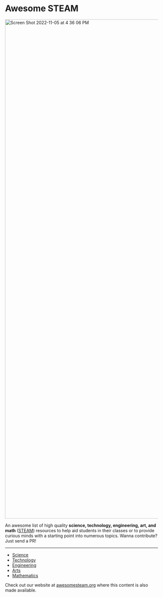 # Awesome STEAM

<img width="1640" alt="Screen Shot 2022-11-05 at 4 36 06 PM" src="https://user-images.githubusercontent.com/30447336/200147061-5f2b8f0a-de03-453e-8d98-aa3ebbbcfb88.png">

An awesome list of high quality __science, technology, engineering, art, and math__ ([STEAM](https://en.wikipedia.org/wiki/STEAM_fields)) resources to help aid students in their classes or to provide curious minds with a starting point into numerous topics. Wanna contribute? Just send a PR!

--------------------

- [Science](/content/science/index.md)
- [Technology](content/technology/index.md)
- [Engineering](content/engineering/index.md)
- [Arts](content/arts/index.md)
- [Mathematics](content/mathematics/index.md)

Check out our website at [awesomesteam.org](https://awesomesteam.org) where this content is also made available.
